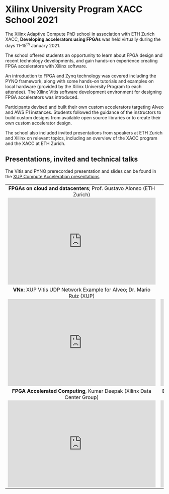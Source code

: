 # Xilinx University Program XACC School 2021

The Xilinx Adaptive Compute PhD school in association with ETH Zurich XACC, **Developing accelerators using FPGAs** was held virtually during the days 11-15<sup>th</sup> January 2021.

The school offered students an opportunity to learn about FPGA design and recent technology developments, and gain hands-on experience creating FPGA accelerators with Xilinx software.

An introduction to FPGA and Zynq technology was covered including the PYNQ framework, along with some hands-on tutorials and examples on local hardware (provided by the Xilinx University Program to each attendee). The Xilinx Vitis software development environment for designing FPGA accelerators was introduced. 

Participants devised and built their own custom accelerators targeting Alveo and AWS F1 instances. Students followed the guidance of the instructors to build custom designs from available open source libraries or to create their own custom accelerator design.

The school also included invited presentations from speakers at ETH Zurich and Xilinx on relevant topics, including an overview of the XACC program and the XACC at ETH Zurich.

## Presentations, invited and technical talks

The Vitis and PYNQ prerecorded presentation and slides can be found in the [XUP Compute Acceleration presentations](https://xilinx.github.io/xup_compute_acceleration/presentations.html)

<table>
	<tr>
		<td style="text-align:center; background:transparent;"><strong>FPGAs on cloud and datacenters</strong>; Prof. Gustavo Alonso (ETH Zurich)<iframe width="470" height="276" src="https://www.youtube.com/embed/-3u8T9qbn6k" frameborder="0" allow="autoplay" allowfullscreen></iframe></td>
		<td style="text-align:center; background:transparent;"></td>
	</tr>
	<tr>
		<td style="text-align:center; background:transparent;"><strong>VNx</strong>: XUP Vitis UDP Network Example for Alveo; Dr. Mario Ruiz (XUP)<iframe width="470" height="276" src="https://www.youtube.com/embed/FsKi-7L7INA" frameborder="0" allow="autoplay" allowfullscreen></iframe></td>
		<td style="text-align:center; background:transparent;"><strong>EasyNet</strong>: 100Gbps Network for HLS; Zhenhao He (ETH Zurich)<iframe width="470" height="276" src="https://www.youtube.com/embed/cAh5KgUDgeo" frameborder="0" allow="autoplay" allowfullscreen></iframe></td>
	</tr>
	<tr>
		<td style="text-align:center; background:transparent;"><strong>FPGA Accelerated Computing</strong>, Kumar Deepak (Xilinx Data Center Group)<iframe width="470" height="276" src="https://www.youtube.com/embed/gBQ5hcbGsDA" frameborder="0" allow="autoplay" allowfullscreen></iframe></td>
		<td style="text-align:center; background:transparent;"><strong>Data-Centric Parallel Programming</strong>; Johannes de Fine Licht (ETH Zurich) <iframe width="470" height="276" src="https://www.youtube.com/embed/t0T34AWDpgo" frameborder="0" allow="autoplay" allowfullscreen></td>
	</tr>
</table>

---------------------------------------
<p align="center">Copyright&copy; 2021 Xilinx</p>